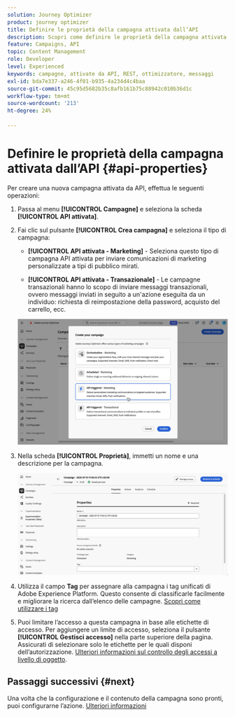 ```yaml
---
solution: Journey Optimizer
product: journey optimizer
title: Definire le proprietà della campagna attivata dall’API
description: Scopri come definire le proprietà della campagna attivata da API.
feature: Campaigns, API
topic: Content Management
role: Developer
level: Experienced
keywords: campagne, attivate da API, REST, ottimizzatore, messaggi
exl-id: bda7e337-a246-4f01-b935-4a234d4c4baa
source-git-commit: 45c95d5682b35c8afb161b75c88942c010b36d1c
workflow-type: tm+mt
source-wordcount: '213'
ht-degree: 24%

---
```


# Definire le proprietà della campagna attivata dall’API {#api-properties}

Per creare una nuova campagna attivata da API, effettua le seguenti operazioni:

1. Passa al menu **[!UICONTROL Campagne]** e seleziona la scheda **[!UICONTROL API attivata]**.

1. Fai clic sul pulsante **[!UICONTROL Crea campagna]** e seleziona il tipo di campagna:

   * **[!UICONTROL API attivata - Marketing]** - Seleziona questo tipo di campagna API attivata per inviare comunicazioni di marketing personalizzate a tipi di pubblico mirati.

   * **[!UICONTROL API attivata - Transazionale]** - Le campagne transazionali hanno lo scopo di inviare messaggi transazionali, ovvero messaggi inviati in seguito a un&#39;azione eseguita da un individuo: richiesta di reimpostazione della password, acquisto del carrello, ecc.

   ![](assets/api-triggered-modal.png)

1. Nella scheda **[!UICONTROL Proprietà]**, immetti un nome e una descrizione per la campagna.

   ![](assets/create-campaign-properties.png)

1. Utilizza il campo **Tag** per assegnare alla campagna i tag unificati di Adobe Experience Platform. Questo consente di classificarle facilmente e migliorare la ricerca dall’elenco delle campagne. [Scopri come utilizzare i tag](../start/search-filter-categorize.md#tags)

1. Puoi limitare l’accesso a questa campagna in base alle etichette di accesso. Per aggiungere un limite di accesso, seleziona il pulsante **[!UICONTROL Gestisci accesso]** nella parte superiore della pagina. Assicurati di selezionare solo le etichette per le quali disponi dell’autorizzazione. [Ulteriori informazioni sul controllo degli accessi a livello di oggetto](../administration/object-based-access.md).

## Passaggi successivi {#next}

Una volta che la configurazione e il contenuto della campagna sono pronti, puoi configurarne l’azione. [Ulteriori informazioni](api-triggered-campaign-action.md)
